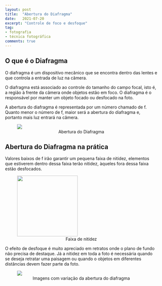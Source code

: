 ```yaml
---
layout: post
title:  "Abertura do Diafragma"
date:   2021-07-20
excerpt: "Controle de foco e desfoque"
tag:
- fotografia
- técnica fotográfica
comments: true
---
```

## O que é o Diafragma
O diafragma é um dispositivo mecânico que se encontra dentro das lentes e que controla a entrada de luz na câmera.

O diafragma está associado ao controle do tamanho do campo focal, isto é, a região à frente da câmera onde objetos estão em foco. O diafragma é o responsável por manter um objeto focado ou desfocado na foto.

A abertura do diafragma é representada por um número chamado de f. Quanto menor o número de f, maior será a abertura do diafragma e, portanto mais luz entrará na câmera.

<figure>
	<img src="https://i.imgur.com/XoX0pEM.jpg">
	<figcaption><center>Abertura do Diafragma</center></figcaption>
</figure>

## Abertura do Diafragma na prática
Valores baixos de f irão garantir um pequena faixa de nitidez, elementos que estiverem dentro dessa faixa terão nitidez, àqueles fora dessa faixa estão desfocados.

<figure>
	<img src="https://i.imgur.com/FeS3orT.png" width="200">
	<figcaption><center>Faixa de nitidez</center></figcaption>
</figure>

O efeito de desfoque é muito apreciado em retratos onde o plano de fundo não precisa de destaque. Já a nitidez em toda a foto é necessária quando se deseja retratar uma paisagem ou quando o objetos em diferentes distâncias devem fazer parte da foto.

<figure>
	<img src="https://i.imgur.com/ybhMBDU.jpg">
	<figcaption><center>Imagens com variação da abertura do diafragma</center></figcaption>
</figure>

